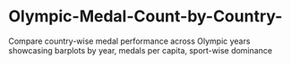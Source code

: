 # Olympic-Medal-Count-by-Country-
Compare  country-wise  medal  performance  across  Olympic years showcasing barplots by year, medals per capita,  sport-wise  dominance 
